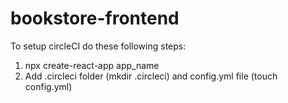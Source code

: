 # bookstore-frontend

To setup circleCI do these following steps:

1. npx create-react-app app_name
2. Add .circleci folder (mkdir .circleci) and config.yml file (touch config.yml)
